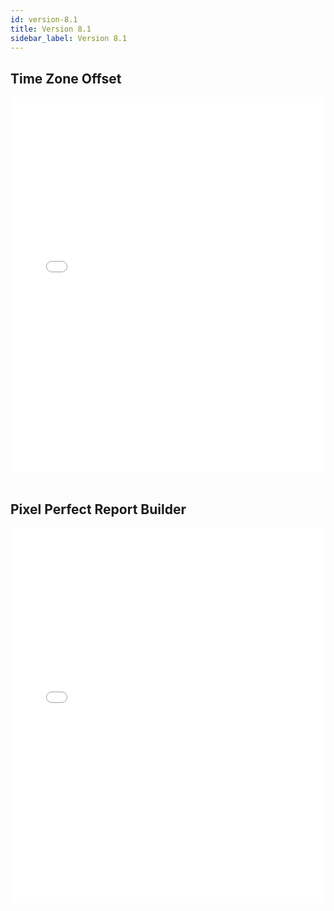 ```yaml
---
id: version-8.1
title: Version 8.1
sidebar_label: Version 8.1
---
```



## Time Zone Offset

<iframe src="//fast.wistia.net/embed/iframe/yegu0zm9mn?videoFoam=true"
allowtransparency="true" frameBorder="0" scrolling="no" className="wistia_embed"
name="wistia_embed" allowFullScreen  width="100%" height="600"></iframe>
<script src="//fast.wistia.net/assets/external/iframe-api-v1.js"></script>

<br />
<br />

## Pixel Perfect Report Builder

<iframe src="//fast.wistia.net/embed/iframe/2ngcvwiy7c?videoFoam=true"
allowtransparency="true" frameBorder="0" scrolling="no" className="wistia_embed"
name="wistia_embed" allowFullScreen  width="100%" height="600"></iframe>
<script src="//fast.wistia.net/assets/external/iframe-api-v1.js"></script>

<br />
<br />

